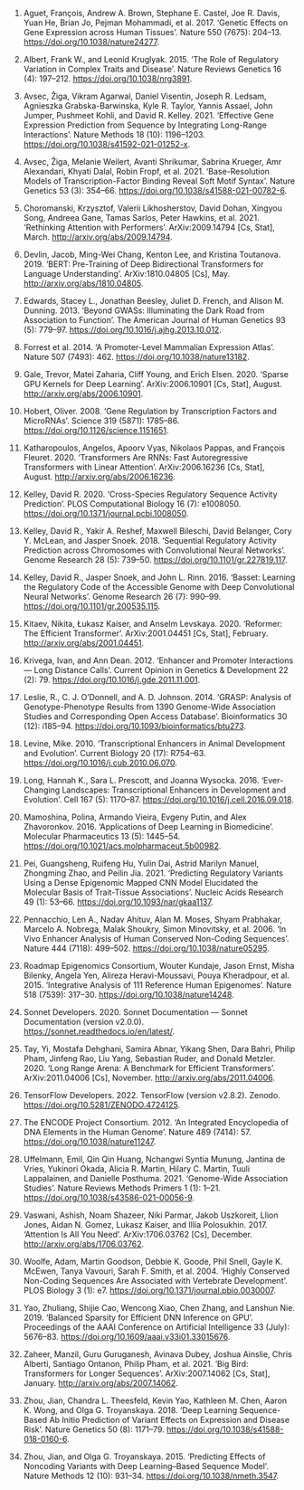 1. Aguet, François, Andrew A. Brown, Stephane E. Castel, Joe R. Davis, Yuan He, Brian Jo, Pejman Mohammadi, et al. 2017. ‘Genetic Effects on Gene Expression across Human Tissues’. Nature 550 (7675): 204–13. <a href=https://doi.org/10.1038/nature24277 target="_blank">https://doi.org/10.1038/nature24277</a>.

2. Albert, Frank W., and Leonid Kruglyak. 2015. ‘The Role of Regulatory Variation in Complex Traits and Disease’. Nature Reviews Genetics 16 (4): 197–212. <a href=https://doi.org/10.1038/nrg3891 target="_blank">https://doi.org/10.1038/nrg3891</a>.

3. Avsec, Žiga, Vikram Agarwal, Daniel Visentin, Joseph R. Ledsam, Agnieszka Grabska-Barwinska, Kyle R. Taylor, Yannis Assael, John Jumper, Pushmeet Kohli, and David R. Kelley. 2021. ‘Effective Gene Expression Prediction from Sequence by Integrating Long-Range Interactions’. Nature Methods 18 (10): 1196–1203. <a href=https://doi.org/10.1038/s41592-021-01252-x target="_blank">https://doi.org/10.1038/s41592-021-01252-x</a>.

4. Avsec, Žiga, Melanie Weilert, Avanti Shrikumar, Sabrina Krueger, Amr Alexandari, Khyati Dalal, Robin Fropf, et al. 2021. ‘Base-Resolution Models of Transcription-Factor Binding Reveal Soft Motif Syntax’. Nature Genetics 53 (3): 354–66. <a href=https://doi.org/10.1038/s41588-021-00782-6 target="_blank">https://doi.org/10.1038/s41588-021-00782-6</a>.

5. Choromanski, Krzysztof, Valerii Likhosherstov, David Dohan, Xingyou Song, Andreea Gane, Tamas Sarlos, Peter Hawkins, et al. 2021. ‘Rethinking Attention with Performers’. ArXiv:2009.14794 [Cs, Stat], March. <a href=http://arxiv.org/abs/2009.14794 target="_blank">http://arxiv.org/abs/2009.14794</a>.

6. Devlin, Jacob, Ming-Wei Chang, Kenton Lee, and Kristina Toutanova. 2019. ‘BERT: Pre-Training of Deep Bidirectional Transformers for Language Understanding’. ArXiv:1810.04805 [Cs], May. <a href=http://arxiv.org/abs/1810.04805 target="_blank">http://arxiv.org/abs/1810.04805</a>.

7. Edwards, Stacey L., Jonathan Beesley, Juliet D. French, and Alison M. Dunning. 2013. ‘Beyond GWASs: Illuminating the Dark Road from Association to Function’. The American Journal of Human Genetics 93 (5): 779–97. <a href=https://doi.org/10.1016/j.ajhg.2013.10.012 target="_blank">https://doi.org/10.1016/j.ajhg.2013.10.012</a>.

8. Forrest et al. 2014. ‘A Promoter-Level Mammalian Expression Atlas’. Nature 507 (7493): 462. <a href=https://doi.org/10.1038/nature13182 target="_blank">https://doi.org/10.1038/nature13182</a>.

9. Gale, Trevor, Matei Zaharia, Cliff Young, and Erich Elsen. 2020. ‘Sparse GPU Kernels for Deep Learning’. ArXiv:2006.10901 [Cs, Stat], August. <a href=http://arxiv.org/abs/2006.10901 target="_blank">http://arxiv.org/abs/2006.10901</a>.

10. Hobert, Oliver. 2008. ‘Gene Regulation by Transcription Factors and MicroRNAs’. Science 319 (5871): 1785–86. <a href=https://doi.org/10.1126/science.1151651 target="_blank">https://doi.org/10.1126/science.1151651</a>.

11. Katharopoulos, Angelos, Apoorv Vyas, Nikolaos Pappas, and François Fleuret. 2020. ‘Transformers Are RNNs: Fast Autoregressive Transformers with Linear Attention’. ArXiv:2006.16236 [Cs, Stat], August. <a href=http://arxiv.org/abs/2006.16236 target="_blank">http://arxiv.org/abs/2006.16236</a>.

12. Kelley, David R. 2020. ‘Cross-Species Regulatory Sequence Activity Prediction’. PLOS Computational Biology 16 (7): e1008050. <a href=https://doi.org/10.1371/journal.pcbi.1008050 target="_blank">https://doi.org/10.1371/journal.pcbi.1008050</a>.

13. Kelley, David R., Yakir A. Reshef, Maxwell Bileschi, David Belanger, Cory Y. McLean, and Jasper Snoek. 2018. ‘Sequential Regulatory Activity Prediction across Chromosomes with Convolutional Neural Networks’. Genome Research 28 (5): 739–50. <a href=https://doi.org/10.1101/gr.227819.117 target="_blank">https://doi.org/10.1101/gr.227819.117</a>.

14. Kelley, David R., Jasper Snoek, and John L. Rinn. 2016. ‘Basset: Learning the Regulatory Code of the Accessible Genome with Deep Convolutional Neural Networks’. Genome Research 26 (7): 990–99. <a href=https://doi.org/10.1101/gr.200535.115 target="_blank">https://doi.org/10.1101/gr.200535.115</a>.

15. Kitaev, Nikita, Łukasz Kaiser, and Anselm Levskaya. 2020. ‘Reformer: The Efficient Transformer’. ArXiv:2001.04451 [Cs, Stat], February. <a href=http://arxiv.org/abs/2001.04451 target="_blank">http://arxiv.org/abs/2001.04451</a>.

16. Krivega, Ivan, and Ann Dean. 2012. ‘Enhancer and Promoter Interactions — Long Distance Calls’. Current Opinion in Genetics & Development 22 (2): 79. <a href=https://doi.org/10.1016/j.gde.2011.11.001 target="_blank">https://doi.org/10.1016/j.gde.2011.11.001</a>.

17. Leslie, R., C. J. O’Donnell, and A. D. Johnson. 2014. ‘GRASP: Analysis of Genotype-Phenotype Results from 1390 Genome-Wide Association Studies and Corresponding Open Access Database’. Bioinformatics 30 (12): i185–94. <a href=https://doi.org/10.1093/bioinformatics/btu273 target="_blank">https://doi.org/10.1093/bioinformatics/btu273</a>.

18. Levine, Mike. 2010. ‘Transcriptional Enhancers in Animal Development and Evolution’. Current Biology 20 (17): R754–63. <a href=https://doi.org/10.1016/j.cub.2010.06.070 target="_blank">https://doi.org/10.1016/j.cub.2010.06.070</a>.

19. Long, Hannah K., Sara L. Prescott, and Joanna Wysocka. 2016. ‘Ever-Changing Landscapes: Transcriptional Enhancers in Development and Evolution’. Cell 167 (5): 1170–87. <a href=https://doi.org/10.1016/j.cell.2016.09.018 target="_blank">https://doi.org/10.1016/j.cell.2016.09.018</a>.

20. Mamoshina, Polina, Armando Vieira, Evgeny Putin, and Alex Zhavoronkov. 2016. ‘Applications of Deep Learning in Biomedicine’. Molecular Pharmaceutics 13 (5): 1445–54. <a href=https://doi.org/10.1021/acs.molpharmaceut.5b00982 target="_blank">https://doi.org/10.1021/acs.molpharmaceut.5b00982</a>.

21. Pei, Guangsheng, Ruifeng Hu, Yulin Dai, Astrid Marilyn Manuel, Zhongming Zhao, and Peilin Jia. 2021. ‘Predicting Regulatory Variants Using a Dense Epigenomic Mapped CNN Model Elucidated the Molecular Basis of Trait-Tissue Associations’. Nucleic Acids Research 49 (1): 53–66. <a href=https://doi.org/10.1093/nar/gkaa1137 target="_blank">https://doi.org/10.1093/nar/gkaa1137</a>.

22. Pennacchio, Len A., Nadav Ahituv, Alan M. Moses, Shyam Prabhakar, Marcelo A. Nobrega, Malak Shoukry, Simon Minovitsky, et al. 2006. ‘In Vivo Enhancer Analysis of Human Conserved Non-Coding Sequences’. Nature 444 (7118): 499–502. <a href=https://doi.org/10.1038/nature05295 target="_blank">https://doi.org/10.1038/nature05295</a>.

23. Roadmap Epigenomics Consortium, Wouter Kundaje, Jason Ernst, Misha Bilenky, Angela Yen, Alireza Heravi-Moussavi, Pouya Kheradpour, et al. 2015. ‘Integrative Analysis of 111 Reference Human Epigenomes’. Nature 518 (7539): 317–30. <a href=https://doi.org/10.1038/nature14248 target="_blank">https://doi.org/10.1038/nature14248</a>.

24. Sonnet Developers. 2020. Sonnet Documentation — Sonnet Documentation (version v2.0.0). <a href=https://sonnet.readthedocs.io/en/latest/ target="_blank">https://sonnet.readthedocs.io/en/latest/</a>.

25. Tay, Yi, Mostafa Dehghani, Samira Abnar, Yikang Shen, Dara Bahri, Philip Pham, Jinfeng Rao, Liu Yang, Sebastian Ruder, and Donald Metzler. 2020. ‘Long Range Arena: A Benchmark for Efficient Transformers’. ArXiv:2011.04006 [Cs], November. <a href=http://arxiv.org/abs/2011.04006 target="_blank">http://arxiv.org/abs/2011.04006</a>.

26. TensorFlow Developers. 2022. TensorFlow (version v2.8.2). Zenodo. <a href=https://doi.org/10.5281/ZENODO.4724125 target="_blank">https://doi.org/10.5281/ZENODO.4724125</a>.

27. The ENCODE Project Consortium. 2012. ‘An Integrated Encyclopedia of DNA Elements in the Human Genome’. Nature 489 (7414): 57. <a href=https://doi.org/10.1038/nature11247 target="_blank">https://doi.org/10.1038/nature11247</a>.

28. Uffelmann, Emil, Qin Qin Huang, Nchangwi Syntia Munung, Jantina de Vries, Yukinori Okada, Alicia R. Martin, Hilary C. Martin, Tuuli Lappalainen, and Danielle Posthuma. 2021. ‘Genome-Wide Association Studies’. Nature Reviews Methods Primers 1 (1): 1–21. <a href=https://doi.org/10.1038/s43586-021-00056-9 target="_blank">https://doi.org/10.1038/s43586-021-00056-9</a>.

29. Vaswani, Ashish, Noam Shazeer, Niki Parmar, Jakob Uszkoreit, Llion Jones, Aidan N. Gomez, Lukasz Kaiser, and Illia Polosukhin. 2017. ‘Attention Is All You Need’. ArXiv:1706.03762 [Cs], December. <a href=http://arxiv.org/abs/1706.03762 target="_blank">http://arxiv.org/abs/1706.03762</a>.

30. Woolfe, Adam, Martin Goodson, Debbie K. Goode, Phil Snell, Gayle K. McEwen, Tanya Vavouri, Sarah F. Smith, et al. 2004. ‘Highly Conserved Non-Coding Sequences Are Associated with Vertebrate Development’. PLOS Biology 3 (1): e7. <a href=https://doi.org/10.1371/journal.pbio.0030007 target="_blank">https://doi.org/10.1371/journal.pbio.0030007</a>.

31. Yao, Zhuliang, Shijie Cao, Wencong Xiao, Chen Zhang, and Lanshun Nie. 2019. ‘Balanced Sparsity for Efficient DNN Inference on GPU’. Proceedings of the AAAI Conference on Artificial Intelligence 33 (July): 5676–83. <a href=https://doi.org/10.1609/aaai.v33i01.33015676 target="_blank">https://doi.org/10.1609/aaai.v33i01.33015676</a>.

32. Zaheer, Manzil, Guru Guruganesh, Avinava Dubey, Joshua Ainslie, Chris Alberti, Santiago Ontanon, Philip Pham, et al. 2021. ‘Big Bird: Transformers for Longer Sequences’. ArXiv:2007.14062 [Cs, Stat], January. <a href=http://arxiv.org/abs/2007.14062 target="_blank">http://arxiv.org/abs/2007.14062</a>.

33. Zhou, Jian, Chandra L. Theesfeld, Kevin Yao, Kathleen M. Chen, Aaron K. Wong, and Olga G. Troyanskaya. 2018. ‘Deep Learning Sequence-Based Ab Initio Prediction of Variant Effects on Expression and Disease Risk’. Nature Genetics 50 (8): 1171–79. <a href=https://doi.org/10.1038/s41588-018-0160-6 target="_blank">https://doi.org/10.1038/s41588-018-0160-6</a>.

34. Zhou, Jian, and Olga G. Troyanskaya. 2015. ‘Predicting Effects of Noncoding Variants with Deep Learning–Based Sequence Model’. Nature Methods 12 (10): 931–34. <a href=https://doi.org/10.1038/nmeth.3547 target="_blank">https://doi.org/10.1038/nmeth.3547</a>.
